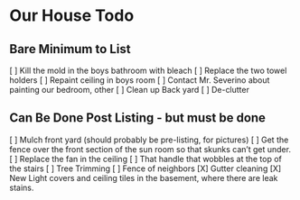 # Our House Todo

## Bare Minimum to List
[ ] Kill the mold in the boys bathroom with bleach
[ ] Replace the two towel holders
[ ] Repaint ceiling in boys room
[ ] Contact Mr. Severino about painting our bedroom, other
[ ] Clean up Back yard
[ ] De-clutter

## Can Be Done Post Listing - but must be done
[ ] Mulch front yard (should probably be pre-listing, for pictures)
[ ] Get the fence over the front section of the sun room so that skunks can’t get under. 
[ ] Replace the fan in the ceiling
[ ] That handle that wobbles at the top of the stairs
[ ] Tree Trimming
[ ] Fence of neighbors
[X] Gutter cleaning
[X] New Light covers and ceiling tiles in the basement, where there are leak stains.
